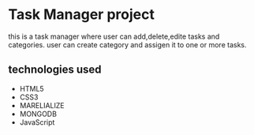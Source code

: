 # Task Manager project

this is a task manager where user can add,delete,edite tasks and categories. user can create category and assigen it to one or more tasks.
## technologies used
<ul>
  <li>HTML5</li>
  <li>CSS3</li>
  <li>MARELIALIZE</li>
  <li>MONGODB</li>
  <li>JavaScript</li>
</ul>


